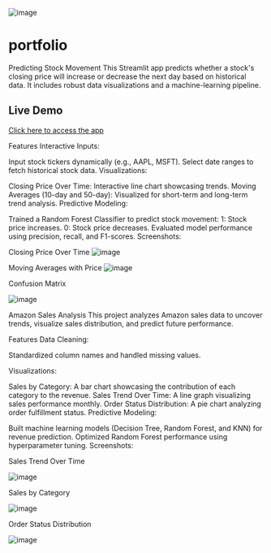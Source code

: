 ![image](https://github.com/user-attachments/assets/0ff03a4c-7985-4a63-8e6b-59c6c0076bd8)


# portfolio
 Predicting Stock Movement
This Streamlit app predicts whether a stock's closing price will increase or decrease the next day based on historical data. It includes robust data visualizations and a machine-learning pipeline. 

## Live Demo
[Click here to access the app](https://predictingstockmovement.streamlit.app/)


Features
Interactive Inputs:

Input stock tickers dynamically (e.g., AAPL, MSFT).
Select date ranges to fetch historical stock data.
Visualizations:

Closing Price Over Time: Interactive line chart showcasing trends.
Moving Averages (10-day and 50-day): Visualized for short-term and long-term trend analysis.
Predictive Modeling:

Trained a Random Forest Classifier to predict stock movement:
1: Stock price increases.
0: Stock price decreases.
Evaluated model performance using precision, recall, and F1-scores.
Screenshots:

Closing Price Over Time
![image](https://github.com/user-attachments/assets/52ded579-840d-4527-871f-170db7853aa3)

Moving Averages with Price
![image](https://github.com/user-attachments/assets/6a7ce46c-1514-429d-a0f6-8bbf0f4e4186)

Confusion Matrix

![image](https://github.com/user-attachments/assets/31d28a8a-c2ef-446e-979e-1a6c90a6b340)



Amazon Sales Analysis
This project analyzes Amazon sales data to uncover trends, visualize sales distribution, and predict future performance.

Features
Data Cleaning:

Standardized column names and handled missing values.

Visualizations:

Sales by Category: A bar chart showcasing the contribution of each category to the revenue.
Sales Trend Over Time: A line graph visualizing sales performance monthly.
Order Status Distribution: A pie chart analyzing order fulfillment status.
Predictive Modeling:

Built machine learning models (Decision Tree, Random Forest, and KNN) for revenue prediction.
Optimized Random Forest performance using hyperparameter tuning.
Screenshots:

Sales Trend Over Time

![image](https://github.com/user-attachments/assets/fdfa446e-33c3-4dfc-aa33-905c0f7ca6aa)

Sales by Category

![image](https://github.com/user-attachments/assets/6bbf514a-660c-43ae-bbb1-309bf56865a4)

Order Status Distribution

![image](https://github.com/user-attachments/assets/b9ab6865-e4a2-4004-9855-ff9a283c1ea7)

